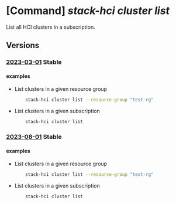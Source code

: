 # [Command] _stack-hci cluster list_

List all HCI clusters in a subscription.

## Versions

### [2023-03-01](/Resources/mgmt-plane/L3N1YnNjcmlwdGlvbnMve30vcHJvdmlkZXJzL21pY3Jvc29mdC5henVyZXN0YWNraGNpL2NsdXN0ZXJz/2023-03-01.xml) **Stable**

<!-- mgmt-plane /subscriptions/{}/providers/microsoft.azurestackhci/clusters 2023-03-01 -->
<!-- mgmt-plane /subscriptions/{}/resourcegroups/{}/providers/microsoft.azurestackhci/clusters 2023-03-01 -->

#### examples

- List clusters in a given resource group
    ```bash
        stack-hci cluster list --resource-group "test-rg"
    ```

- List clusters in a given subscription
    ```bash
        stack-hci cluster list
    ```

### [2023-08-01](/Resources/mgmt-plane/L3N1YnNjcmlwdGlvbnMve30vcHJvdmlkZXJzL21pY3Jvc29mdC5henVyZXN0YWNraGNpL2NsdXN0ZXJz/2023-08-01.xml) **Stable**

<!-- mgmt-plane /subscriptions/{}/providers/microsoft.azurestackhci/clusters 2023-08-01 -->
<!-- mgmt-plane /subscriptions/{}/resourcegroups/{}/providers/microsoft.azurestackhci/clusters 2023-08-01 -->

#### examples

- List clusters in a given resource group
    ```bash
        stack-hci cluster list --resource-group "test-rg"
    ```

- List clusters in a given subscription
    ```bash
        stack-hci cluster list
    ```
